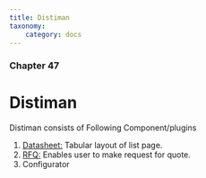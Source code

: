 ```yaml
---
title: Distiman
taxonomy:
    category: docs
---
```


### Chapter 47

# Distiman

Distiman consists of Following Component/plugins 

1. [Datasheet:](https://www.sellacious.com/documentation-v2#/learn/distiman/datasheet-component) Tabular layout of list page.
2. [RFQ:](https://www.sellacious.com/documentation-v2#/learn/distiman/rfq) Enables user to make request for quote.
3. Configurator

